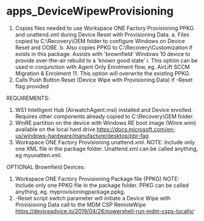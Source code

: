 # apps_DeviceWipewProvisioning
1. Copies files needed to use Workspace ONE Factory Provisioning PPKG and unattend.xml during Device Reset with Provisioning Data.
    a.    Files copied to C:\Recovery\OEM folder to configure Windows on Device Reset and OOBE.
    b.    Also copies PPKG to C:\Recovery\Customization if exists in this package. Assists with 'brownfield' Windows 10 device to provide over-the-air rebuild to a 'known good state'
        i.    This option can be used in conjunction with Agent Only Enrolment flow, eg. AirLift SCCM Migration & Enrolment
        11.   This option will overwrite the existing PPKG.
2. Calls Push Button Reset (Device Wipe with Provisioning Data) if -Reset flag provided

REQUIREMENTS:
1. WS1 Intelligent Hub (AirwatchAgent.msi) installed and Device enrolled. Requires other components already copied to C:\Recovery\OEM folder.
2. WinRE partition on the device with Windows RE boot image (Winre.wim) available on the local hard drive
    https://docs.microsoft.com/en-us/windows-hardware/manufacture/desktop/pbr-faq
3. Workspace ONE Factory Provisioning unattend.xml. 
    NOTE: Include only one XML file in the package folder. Unattend.xml can be called anything, eg myunatten.xml.

OPTIONAL Brownfield Devices:
1. Workspace ONE Factory Provisioning Package file (PPKG)
    NOTE: Include only one PPKG file in the package folder. PPKG can be called anything, eg. myprovisioningpackage.ppkg.
2. -Reset script switch parameter will initiate a Device Wipe with Provisioning Data call to the MDM CSP RemoteWipe
    https://deviceadvice.io/2019/04/26/powershell-run-mdm-csps-locally/
